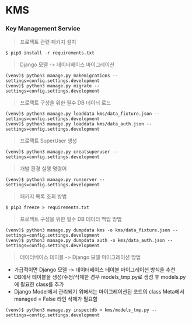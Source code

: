 # KMS

### Key Management Service

> 프로젝트 관련 패키지 설치

```
$ pip3 install -r requirements.txt
```

> Django 모델 -> 데이터베이스 마이그레이션

```
(venv)$ python3 manage.py makemigrations --settings=config.settings.development
(venv)$ python3 manage.py migrate --settings=config.settings.development
```

> 프로젝트 구성을 위한 필수 DB 데이터 로드

```
(venv)$ python3 manage.py loaddata kms/data_fixture.json --settings=config.settings.development
(venv)$ python3 manage.py loaddata kms/data_auth.json --settings=config.settings.development
```

> 프로젝트 SuperUser 생성

```
(venv)$ python3 manage.py creatsuperuser --settings=config.settings.development
```

> 개발 환경 실행 명령어

```
(venv)$ python3 manage.py runserver --settings=config.settings.development
```

> 패키지 목록 조회 방법

```
$ pip3 freeze > requirements.txt
```

> 프로젝트 구성을 위한 필수 DB 데이터 백업 방법

```
(venv)$ python3 manage.py dumpdata kms -o kms/data_fixture.json --settings=config.settings.development
(venv)$ python3 manage.py dumpdata auth -o kms/data_auth.json --settings=config.settings.development
```

> 데이터베이스 테이블 -> Django 모델 마이그레이션 방법

- 가급적이면 Django 모델 -> 데이터베이스 테이블 마이그레이션 방식을 추천
- DB에서 테이블을 생성/수정/삭제한 경우 models_tmp.py로 생성 후 models.py에 필요한 class를 추가
- Django Model에서 관리되기 위해서는 마이그레이션된 코드의 class Meta에서 managed = False 라인 삭제가 필요함

```
(venv)$ python3 manage.py inspectdb > kms/models_tmp.py --settings=config.settings.development
```
